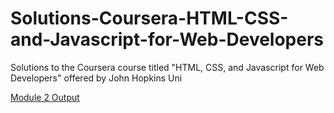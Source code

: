 # Solutions-Coursera-HTML-CSS-and-Javascript-for-Web-Developers
Solutions to the Coursera course titled "HTML, CSS, and Javascript for Web Developers" offered by John Hopkins Uni

[Module 2 Output](https://sanskriti-midha.github.io/-Solutions-Coursera-HTML-CSS-and-Javascript-for-Web-Developers/Module2_Solution)
